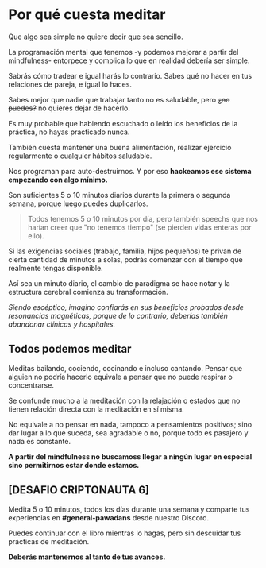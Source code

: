 # Por qué cuesta meditar

Que algo sea simple no quiere decir que sea sencillo.

La programación mental que tenemos -y podemos mejorar a partir del mindfulness- entorpece y complica lo que en realidad debería ser simple.

Sabrás cómo tradear e igual harás lo contrario. Sabes qué no hacer en tus relaciones de pareja, e igual lo haces.

Sabes mejor que nadie que trabajar tanto no es saludable, pero ~~¿no puedes?~~ no quieres dejar de hacerlo.

Es muy probable que habiendo escuchado o leído los beneficios de la práctica, no hayas practicado nunca.

También cuesta mantener una buena alimentación, realizar ejercicio regularmente o cualquier hábitos saludable.

Nos programan para auto-destruirnos. Y por eso **hackeamos ese sistema empezando con algo mínimo.**

Son suficientes 5 o 10 minutos diarios durante la primera o segunda semana, porque luego puedes duplicarlos.

> Todos tenemos 5 o 10 minutos por día, pero también speechs que nos harían creer que "no tenemos tiempo" (se pierden vidas enteras por ello).

Si las exigencias sociales (trabajo, familia, hijos pequeños) te privan de cierta cantidad de minutos a solas, podrás comenzar con el tiempo que realmente tengas disponible.

Así sea un minuto diario, el cambio de paradigma se hace notar y la estructura cerebral comienza su transformación.&#x20;

_Siendo escéptico, imagino confiarás en sus beneficios probados desde resonancias magnéticas, porque de lo contrario, deberías también abandonar clínicas y hospitales._

## Todos podemos meditar

Meditas bailando, cociendo, cocinando e incluso cantando. Pensar que alguien no podría hacerlo equivale a pensar que no puede respirar o concentrarse.&#x20;

Se confunde mucho a la meditación con la relajación o estados que no tienen relación directa con la meditación en sí misma.

No equivale a no pensar en nada, tampoco a pensamientos positivos; sino dar lugar a lo que suceda, sea agradable o no, porque todo es pasajero y nada es constante.

**A partir del mindfulness no buscamoss llegar a ningún lugar en especial sino permitirnos estar donde estamos.**

## **\[DESAFIO CRIPTONAUTA 6]**

Medita 5 o 10 minutos, todos los días durante una semana y comparte tus experiencias en **#general-pawadans** desde nuestro Discord.

Puedes continuar con el libro mientras lo hagas, pero sin descuidar tus prácticas de meditación.

**Deberás mantenernos al tanto de tus avances.**
